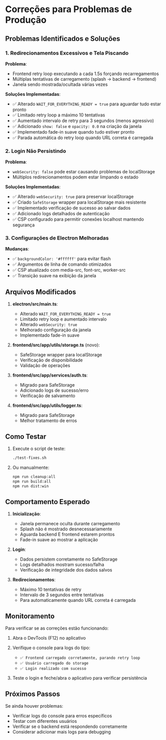 # Correções para Problemas de Produção

## Problemas Identificados e Soluções

### 1. Redirecionamentos Excessivos e Tela Piscando

**Problema**:

- Frontend retry loop executando a cada 1.5s forçando recarregamentos
- Múltiplas tentativas de carregamento (splash → backend → frontend)
- Janela sendo mostrada/ocultada várias vezes

**Soluções Implementadas**:

- ✅ Alterado `WAIT_FOR_EVERYTHING_READY = true` para aguardar tudo estar pronto
- ✅ Limitado retry loop a máximo 10 tentativas
- ✅ Aumentado intervalo de retry para 3 segundos (menos agressivo)
- ✅ Adicionado `show: false` e `opacity: 0.0` na criação da janela
- ✅ Implementado fade-in suave quando tudo estiver pronto
- ✅ Parada automática do retry loop quando URL correta é carregada

### 2. Login Não Persistindo

**Problema**:

- `webSecurity: false` pode estar causando problemas de localStorage
- Múltiplos redirecionamentos podem estar limpando o estado

**Soluções Implementadas**:

- ✅ Alterado `webSecurity: true` para preservar localStorage
- ✅ Criado `SafeStorage` wrapper para localStorage mais resistente
- ✅ Implementado verificação de sucesso ao salvar dados
- ✅ Adicionado logs detalhados de autenticação
- ✅ CSP configurado para permitir conexões localhost mantendo segurança

### 3. Configurações de Electron Melhoradas

**Mudanças**:

- ✅ `backgroundColor: '#ffffff'` para evitar flash
- ✅ Argumentos de linha de comando otimizados
- ✅ CSP atualizado com media-src, font-src, worker-src
- ✅ Transição suave na exibição da janela

## Arquivos Modificados

1. **electron/src/main.ts**:
   - Alterado `WAIT_FOR_EVERYTHING_READY = true`
   - Limitado retry loop e aumentado intervalo
   - Alterado `webSecurity: true`
   - Melhorado configuração da janela
   - Implementado fade-in suave

2. **frontend/src/app/utils/storage.ts** (novo):
   - SafeStorage wrapper para localStorage
   - Verificação de disponibilidade
   - Validação de operações

3. **frontend/src/app/services/auth.ts**:
   - Migrado para SafeStorage
   - Adicionado logs de sucesso/erro
   - Verificação de salvamento

4. **frontend/src/app/utils/logger.ts**:
   - Migrado para SafeStorage
   - Melhor tratamento de erros

## Como Testar

1. Execute o script de teste:

   ```bash
   ./test-fixes.sh
   ```

2. Ou manualmente:

   ```bash
   npm run cleanup:all
   npm run build:all
   npm run dist:win
   ```

## Comportamento Esperado

1. **Inicialização**:
   - Janela permanece oculta durante carregamento
   - Splash não é mostrado desnecessariamente
   - Aguarda backend E frontend estarem prontos
   - Fade-in suave ao mostrar a aplicação

2. **Login**:
   - Dados persistem corretamente no SafeStorage
   - Logs detalhados mostram sucesso/falha
   - Verificação de integridade dos dados salvos

3. **Redirecionamentos**:
   - Máximo 10 tentativas de retry
   - Intervalo de 3 segundos entre tentativas
   - Para automaticamente quando URL correta é carregada

## Monitoramento

Para verificar se as correções estão funcionando:

1. Abra o DevTools (F12) no aplicativo
2. Verifique o console para logs do tipo:
   - `✅ Frontend carregado corretamente, parando retry loop`
   - `✅ Usuário carregado do storage`
   - `✅ Login realizado com sucesso`

3. Teste o login e feche/abra o aplicativo para verificar persistência

## Próximos Passos

Se ainda houver problemas:

- Verificar logs do console para erros específicos
- Testar com diferentes usuários
- Verificar se o backend está respondendo corretamente
- Considerar adicionar mais logs para debugging
